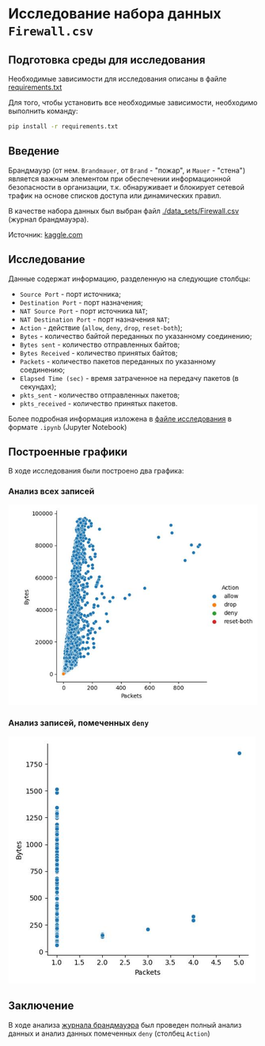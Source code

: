 # Исследование набора данных `Firewall.csv`

## Подготовка среды для исследования

Необходимые зависимости для исследования описаны в файле [requirements.txt][requirements_file]

Для того, чтобы установить все необходимые зависимости, необходимо выполнить команду:
```bash
pip install -r requirements.txt
```

## Введение

Брандмауэр (от нем. `Brandmauer`, от `Brand` - "пожар", и `Mauer` - "стена") является важным элементом при обеспечении информационной безопасности в организации, т.к. обнаруживает и блокирует сетевой трафик на основе списков доступа или динамических правил.

В качестве набора данных был выбран файл [./data_sets/Firewall.csv][firewall_csv_file] (журнал брандмауэра).

Источник: [kaggle.com][kaggle_firewall]

## Исследование

Данные содержат информацию, разделенную на следующие столбцы:
* `Source Port` - порт источника;
* `Destination Port` - порт назначения;
* `NAT Source Port` - порт источника `NAT`;
* `NAT Destination Port` - порт назначения `NAT`;
* `Action` - действие (`allow`, `deny`, `drop`, `reset-both`);
* `Bytes` - количество байтой переданных по указанному соединению;
* `Bytes sent` - количество отправленных байтов;
* `Bytes Received` - количество принятых байтов;
* `Packets` - количество пакетов переданных по указанному соединению;
* `Elapsed Time (sec)` - время затраченное на передачу пакетов (в секундах);
* `pkts_sent` - количество отправленных пакетов;
* `pkts_received` - количество принятых пакетов.

Более подробная информация изложена в [файле исследования][research_notebook] в формате `.ipynb` (Jupyter Notebook)

## Построенные графики

В ходе исследования были построено два графика:

### Анализ всех записей
![all_data](media/all_data.jpg)

### Анализ записей, помеченных `deny`
![deny_data](media/deny_data.jpg)


## Заключение

В ходе анализа [журнала брандмауэра][firewall_logs] был проведен полный анализ данных и анализ данных помеченных `deny` (cтолбец `Action`)

<!-- Ссылки -->

[firewall_logs]: data_sets/Firewall.csv

[firewall_csv_file]: data_sets/Firewall.csv

[kaggle_firewall]: https://www.kaggle.com/datasets/sgd825344491/internet-firewall

[research_notebook]: research.ipynb

[requirements_file]: requirements.txt
